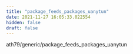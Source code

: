 ```yaml
---
title: "package_feeds_packages_uanytun"
date: 2021-11-27 16:05:33.022554
hidden: false
draft: false
---
```


ath79/generic/package_feeds_packages_uanytun

